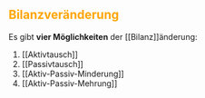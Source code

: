 ## <font color = "orange">Bilanzveränderung</font>

Es gibt **vier Möglichkeiten** der [[Bilanz]]änderung:
1. [[Aktivtausch]]
2. [[Passivtausch]]
3. [[Aktiv-Passiv-Minderung]]
4. [[Aktiv-Passiv-Mehrung]]